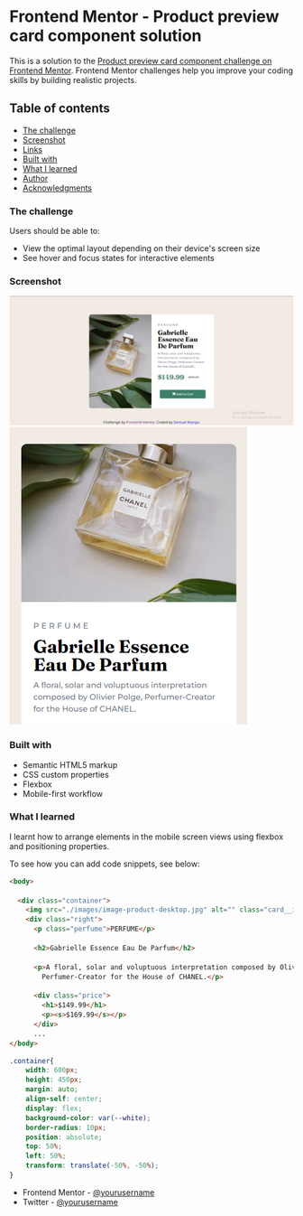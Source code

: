 # Frontend Mentor - Product preview card component solution

This is a solution to the [Product preview card component challenge on Frontend Mentor](https://www.frontendmentor.io/challenges/product-preview-card-component-GO7UmttRfa). Frontend Mentor challenges help you improve your coding skills by building realistic projects. 

## Table of contents

- [The challenge](#the-challenge)
- [Screenshot](#screenshot)
- [Links](#links)
- [Built with](#built-with)
- [What I learned](#what-i-learned)
- [Author](#author)
- [Acknowledgments](#acknowledgments)


### The challenge

Users should be able to:

- View the optimal layout depending on their device's screen size
- See hover and focus states for interactive elements

### Screenshot

![Laptop View](./laptop_view.png)
![Mobile View](./mobile_view.png)

### Built with

- Semantic HTML5 markup
- CSS custom properties
- Flexbox
- Mobile-first workflow

### What I learned

I learnt how to arrange elements in the mobile screen views using flexbox and positioning properties.

To see how you can add code snippets, see below:

```html
<body>

  <div class="container">
    <img src="./images/image-product-desktop.jpg" alt="" class="card__img">
    <div class="right">
      <p class="perfume">PERFUME</p>

      <h2>Gabrielle Essence Eau De Parfum</h2>

      <p>A floral, solar and voluptuous interpretation composed by Olivier Polge,
        Perfumer-Creator for the House of CHANEL.</p>

      <div class="price">
        <h1>$149.99</h1>
        <p><s>$169.99</s></p>
      </div>
      ...
</body>
```
```css
.container{
    width: 600px;
    height: 450px;
    margin: auto;
    align-self: center;
    display: flex;
    background-color: var(--white);
    border-radius: 10px;
    position: absolute;
    top: 50%;
    left: 50%;
    transform: translate(-50%, -50%);
}

```

- Frontend Mentor - [@yourusername](https://www.frontendmentor.io/profile/SamuelIbanga5)
- Twitter - [@yourusername](https://www.twitter.com/Ibangajnr10)

